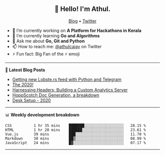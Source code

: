 <h2 align="center">👋 Hello! I'm Athul.</h2>
<p align="center">
  <a href="https://blog.athulcyriac.xyz">Blog</a> •
  <a href="https://twitter.com/athulcajay">Twitter</a>
</p>


- 🔭 I’m currently working on **A Platform for Hackathons in Kerala**
- 🌱 I’m currently learning **Go and Algorithms**
- 💬 Ask me about **Go, Git and Python**
- 📫 How to reach me: [@athulcajay](https://twitter.com/athulcajay) on Twitter
- ⚡ Fun fact: Big Fan of the :zap: emoji

-------

**📝 Latest Blog Posts**

<!-- BLOG-POST-LIST:START -->
- [Getting new Lobste.rs feed with Python and Telegram](https://blog.athulcyriac.xyz/lobsters_feed/)
- [The 2020!](https://blog.athulcyriac.xyz/2020/)
- [Harnessing Headers; Building a Custom Analytics Server](https://blog.athulcyriac.xyz/analytics_from_scratch/)
- [HoppScotch Doc Generation, a breakdown](https://blog.athulcyriac.xyz/hopp-gen/)
- [Desk Setup - 2020](https://blog.athulcyriac.xyz/desk-2020/)
<!-- BLOG-POST-LIST:END -->

-------

📊 **Weekly development breakdown**
<!--START_SECTION:waka-->
```text
CSS          1 hr 35 mins    ███████░░░░░░░░░░░░░░░░░░   28.15 % 
HTML         1 hr 20 mins    ██████░░░░░░░░░░░░░░░░░░░   23.61 % 
Vue.js       39 mins         ███░░░░░░░░░░░░░░░░░░░░░░   11.70 % 
Markdown     30 mins         ██▒░░░░░░░░░░░░░░░░░░░░░░   08.99 % 
JavaScript   24 mins         █▓░░░░░░░░░░░░░░░░░░░░░░░   07.17 % 
```
<!--END_SECTION:waka-->

-------
